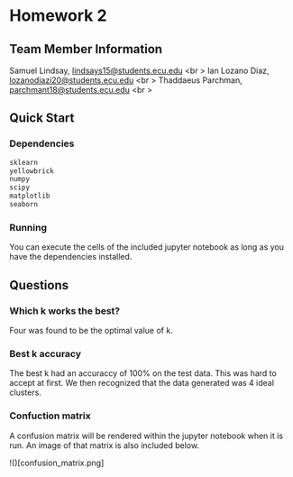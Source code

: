 # Homework 2

## Team Member Information

Samuel Lindsay, lindsays15@students.ecu.edu <br \>
Ian Lozano Diaz, lozanodiazi20@students.ecu.edu <br \>
Thaddaeus Parchman, parchmant18@students.ecu.edu <br \>

## Quick Start

### Dependencies

``` python
sklearn
yellowbrick
numpy
scipy
matplotlib
seaborn
```

### Running

You can execute the cells of the included jupyter notebook as
long as you have the dependencies installed. 

## Questions

### Which k works the best?

Four was found to be the optimal value of k.

### Best k accuracy

The best k had an accuraccy of 100% on the test data. This was hard to accept at first. We then recognized that the data generated was 4 ideal clusters.

### Confuction matrix

A confusion matrix will be rendered within the jupyter notebook when it is run. An image of that matrix is also included below.

!()[confusion_matrix.png]
